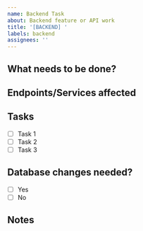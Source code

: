 ```yaml
---
name: Backend Task
about: Backend feature or API work
title: '[BACKEND] '
labels: backend
assignees: ''
---
```


## What needs to be done?


## Endpoints/Services affected


## Tasks
- [ ] Task 1
- [ ] Task 2
- [ ] Task 3

## Database changes needed?
- [ ] Yes
- [ ] No

## Notes

